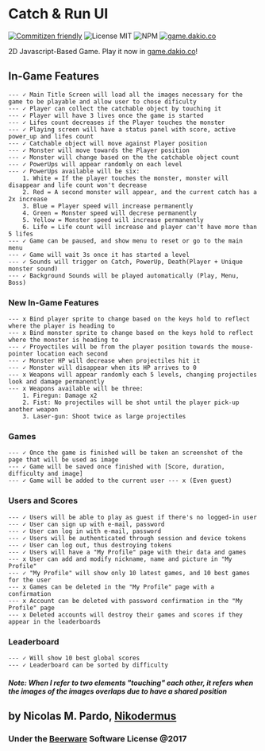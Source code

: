 # Catch & Run UI
[![Commitizen friendly](https://img.shields.io/badge/commitizen-friendly-brightgreen.svg)](http://commitizen.github.io/cz-cli/) ![License MIT](https://img.shields.io/packagist/l/doctrine/orm.svg) ![NPM](https://img.shields.io/npm/v/npm.svg) [![game.dakio.co](https://img.shields.io/website-up-down-green-red/http/shields.io.svg?label=game.dakio.co)](http://game.dakio.co)  

2D Javascript-Based Game. Play it now in [game.dakio.co](http://game.dakio.co)!


## In-Game Features   
	--- ✓ Main Title Screen will load all the images necessary for the game to be playable and allow user to chose dificulty
	--- ✓ Player can collect the catchable object by touching it  
	--- ✓ Player will have 3 lives once the game is started   
	--- ✓ Lifes count decreases if the Player touches the monster   
	--- ✓ Playing screen will have a status panel with score, active power_up and lifes count   
	--- ✓ Catchable object will move against Player position   
	--- ✓ Monster will move towards the Player position   
	--- ✓ Monster will change based on the the catchable object count   
	--- ✓ PowerUps will appear randomly on each level   
	--- ✓ PowerUps available will be six:
		1. White = If the player touches the monster, monster will disappear and life count won't decrease
		2. Red = A second monster will appear, and the current catch has a 2x increase
		3. Blue = Player speed will increase permanently
		4. Green = Monster speed will decrese permanently    
		5. Yellow = Monster speed will increase permanently
		6. Life = Life count will increase and player can't have more than 5 lifes 
	--- ✓ Game can be paused, and show menu to reset or go to the main menu
	--- ✓ Game will wait 3s once it has started a level
	--- ✓ Sounds will trigger on Catch, PowerUp, Death(Player + Unique monster sound)   
	--- ✓ Background Sounds will be played automatically (Play, Menu, Boss)   



### New In-Game Features
	--- x Bind player sprite to change based on the keys hold to reflect where the player is heading to
	--- x Bind monster sprite to change based on the keys hold to reflect where the monster is heading to 
	--- ✓ Proyectiles will be from the player position towards the mouse-pointer location each second
	--- ✓ Monster HP will decrease when projectiles hit it  
	--- ✓ Monster will disappear when its HP arrives to 0 
	--- x Weapons will appear randomly each 5 levels, changing projectiles look and damage permanently  
	--- x Weapons available will be three:
		1. Firegun: Damage x2
		2. Fist: No projectiles will be shot until the player pick-up another weapon
		3. Laser-gun: Shoot twice as large projectiles   




### Games
    --- ✓ Once the game is finished will be taken an screenshot of the page that will be used as image    
    --- ✓ Game will be saved once finished with [Score, duration, difficulty and image]    
    --- ✓ Game will be added to the current user --- x (Even guest)    



### Users and Scores
	--- ✓ Users will be able to play as guest if there's no logged-in user    
	--- ✓ User can sign up with e-mail, password
	--- ✓ User can log in with e-mail, password    
    --- ✓ Users will be authenticated through session and device tokens
	--- ✓ User can log out, thus destroying tokens
    --- ✓ Users will have a "My Profile" page with their data and games
	--- x User can add and modify nickname, name and picture in "My Profile"
	--- ✓ "My Profile" will show only 10 latest games, and 10 best games for the user
	--- x Games can be deleted in the "My Profile" page with a confirmation
    --- x Account can be deleted with password confirmation in the "My Profile" page
    --- x Deleted accounts will destroy their games and scores if they appear in the leaderboards 



### Leaderboard
    --- ✓ Will show 10 best global scores 
    --- ✓ Leaderboard can be sorted by difficulty

##### Note: When I refer to two elements "touching" each other, it refers when the images of the images overlaps due to have a shared position

## by Nicolas M. Pardo, [Nikodermus](http://nikodermus.media)
### Under the [Beerware](https://spdx.org/licenses/Beerware.html) Software License @2017 